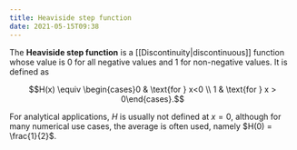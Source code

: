 ```yaml
---
title: Heaviside step function
date: 2021-05-15T09:38
---
```


The **Heaviside step function** is a [[Discontinuity|discontinuous]] function whose value is $0$ for all negative values and $1$ for non-negative values. It is defined as

$$H(x) \equiv \begin{cases}0 & \text{for } x<0 \\ 1 & \text{for } x > 0\end{cases}.$$

For analytical applications, $H$ is usually not defined at $x = 0$, although for many numerical use cases, the average is often used, namely $H(0) = \frac{1}{2}$.

